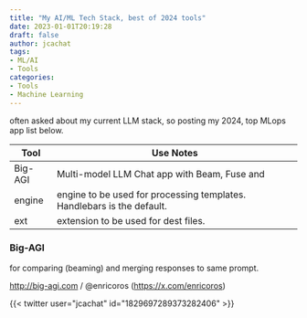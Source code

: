 ```yaml
---
title: "My AI/ML Tech Stack, best of 2024 tools"
date: 2023-01-01T20:19:28
draft: false
author: jcachat
tags:
- ML/AI
- Tools
categories:
- Tools 
- Machine Learning
---
```


often asked about my current LLM stack, so posting my 2024, top MLops app list below.

| Tool    | Use Notes                                                              |
| ------- | ---------------------------------------------------------------------- |
| Big-AGI | Multi-model LLM Chat app with Beam, Fuse and                           |
| engine  | engine to be used for processing templates. Handlebars is the default. |
| ext     | extension to be used for dest files.                                   |

### Big-AGI 
for comparing (beaming) and merging responses to same prompt.


http://big-agi.com / 
@enricoros (https://x.com/enricoros)


{{< twitter user="jcachat" id="1829697289373282406" >}}